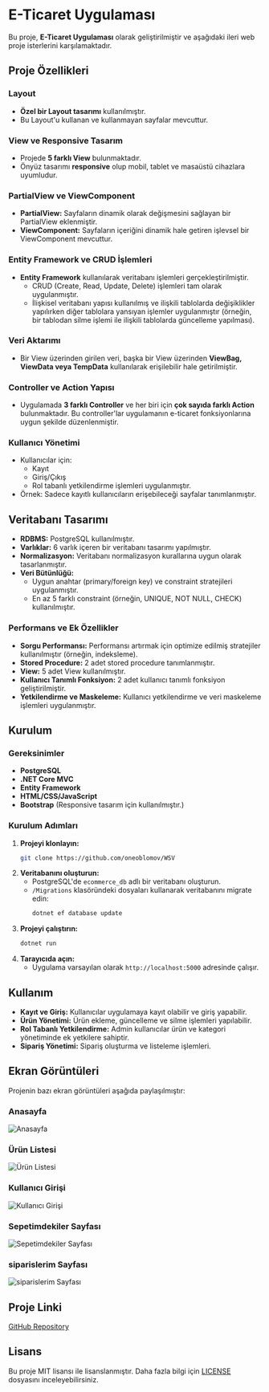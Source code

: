 # E-Ticaret Uygulaması

Bu proje, **E-Ticaret Uygulaması** olarak geliştirilmiştir ve aşağıdaki ileri web proje isterlerini karşılamaktadır.

## Proje Özellikleri

### Layout

- **Özel bir Layout tasarımı** kullanılmıştır.
- Bu Layout'u kullanan ve kullanmayan sayfalar mevcuttur.

### View ve Responsive Tasarım

- Projede **5 farklı View** bulunmaktadır.
- Önyüz tasarımı **responsive** olup mobil, tablet ve masaüstü cihazlara uyumludur.

### PartialView ve ViewComponent

- **PartialView:** Sayfaların dinamik olarak değişmesini sağlayan bir PartialView eklenmiştir.
- **ViewComponent:** Sayfaların içeriğini dinamik hale getiren işlevsel bir ViewComponent mevcuttur.

### Entity Framework ve CRUD İşlemleri

- **Entity Framework** kullanılarak veritabanı işlemleri gerçekleştirilmiştir.
  - CRUD (Create, Read, Update, Delete) işlemleri tam olarak uygulanmıştır.
  - İlişkisel veritabanı yapısı kullanılmış ve ilişkili tablolarda değişiklikler yapılırken diğer tablolara yansıyan işlemler uygulanmıştır (örneğin, bir tablodan silme işlemi ile ilişkili tablolarda güncelleme yapılması).

### Veri Aktarımı

- Bir View üzerinden girilen veri, başka bir View üzerinden **ViewBag, ViewData veya TempData** kullanılarak erişilebilir hale getirilmiştir.

### Controller ve Action Yapısı

- Uygulamada **3 farklı Controller** ve her biri için **çok sayıda farklı Action** bulunmaktadır. Bu controller'lar uygulamanın e-ticaret fonksiyonlarına uygun şekilde düzenlenmiştir.

### Kullanıcı Yönetimi

- Kullanıcılar için:
  - Kayıt
  - Giriş/Çıkış
  - Rol tabanlı yetkilendirme işlemleri uygulanmıştır.
- Örnek: Sadece kayıtlı kullanıcıların erişebileceği sayfalar tanımlanmıştır.

## Veritabanı Tasarımı

- **RDBMS:** PostgreSQL kullanılmıştır.
- **Varlıklar:** 6 varlık içeren bir veritabanı tasarımı yapılmıştır.
- **Normalizasyon:** Veritabanı normalizasyon kurallarına uygun olarak tasarlanmıştır.
- **Veri Bütünlüğü:**
  - Uygun anahtar (primary/foreign key) ve constraint stratejileri uygulanmıştır.
  - En az 5 farklı constraint (örneğin, UNIQUE, NOT NULL, CHECK) kullanılmıştır.

### Performans ve Ek Özellikler

- **Sorgu Performansı:** Performansı artırmak için optimize edilmiş stratejiler kullanılmıştır (örneğin, indeksleme).
- **Stored Procedure:** 2 adet stored procedure tanımlanmıştır.
- **View:** 5 adet View kullanılmıştır.
- **Kullanıcı Tanımlı Fonksiyon:** 2 adet kullanıcı tanımlı fonksiyon geliştirilmiştir.
- **Yetkilendirme ve Maskeleme:** Kullanıcı yetkilendirme ve veri maskeleme işlemleri uygulanmıştır.

## Kurulum

### Gereksinimler

- **PostgreSQL**
- **.NET Core MVC**
- **Entity Framework**
- **HTML/CSS/JavaScript**
- **Bootstrap** (Responsive tasarım için kullanılmıştır.)

### Kurulum Adımları

1. **Projeyi klonlayın:**
   ```bash
   git clone https://github.com/oneoblomov/WSV
   ```
2. **Veritabanını oluşturun:**
   - PostgreSQL'de `ecommerce_db` adlı bir veritabanı oluşturun.
   - `/Migrations` klasöründeki dosyaları kullanarak veritabanını migrate edin:
     ```bash
     dotnet ef database update
     ```
3. **Projeyi çalıştırın:**
   ```bash
   dotnet run
   ```
4. **Tarayıcıda açın:**
   - Uygulama varsayılan olarak `http://localhost:5000` adresinde çalışır.

## Kullanım

- **Kayıt ve Giriş:** Kullanıcılar uygulamaya kayıt olabilir ve giriş yapabilir.
- **Ürün Yönetimi:** Ürün ekleme, güncelleme ve silme işlemleri yapılabilir.
- **Rol Tabanlı Yetkilendirme:** Admin kullanıcılar ürün ve kategori yönetiminde ek yetkilere sahiptir.
- **Sipariş Yönetimi:** Sipariş oluşturma ve listeleme işlemleri.

## Ekran Görüntüleri

Projenin bazı ekran görüntüleri aşağıda paylaşılmıştır:

### Anasayfa

![Anasayfa](Web/screenshots/homePage.png)

### Ürün Listesi

![Ürün Listesi](Web/screenshots/productPage.png)

### Kullanıcı Girişi

![Kullanıcı Girişi](Web/screenshots/profilPage.png)

### Sepetimdekiler Sayfası

![Sepetimdekiler Sayfası](Web/screenshots/mycartPage.png)

### siparislerim Sayfası

![siparislerim Sayfası](Web/screenshots/ordersPage.png)


## Proje Linki

[GitHub Repository](https://github.com/oneoblomov/WSV)

## Lisans

Bu proje MIT lisansı ile lisanslanmıştır. Daha fazla bilgi için [LICENSE](LICENSE) dosyasını inceleyebilirsiniz.
